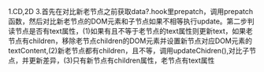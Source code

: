 1.CD,2D
3.首先在对比新老节点之前获取data?.hook里prepatch，调用prepatch函数，然后对比新老节点的DOM元素和子节点如果不相等执行update。第二步判读节点是否有text属性，(1)如果有且不等于老节点的text属性则更新text，如果老节点有children，移除老节点children的DOM元素并设置新节点对应DOM元素的textContent,(2)新老节点都有children，且不等，调用updateChidren(),对比子节点，并更新差异，(3)只有新节点有children属性，老节点有text属性